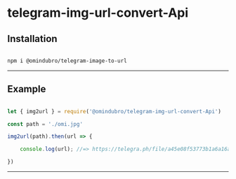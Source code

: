 # telegram-img-url-convert-Api

## Installation 

```sh

npm i @omindubro/telegram-image-to-url

```

***

## Example

```ts

let { img2url } = require('@omindubro/telegram-img-url-convert-Api')

const path = './omi.jpg'

img2url(path).then(url => {

    console.log(url); //=> https://telegra.ph/file/a45e08f53773b1a6a16af.jpg

})


```

***
